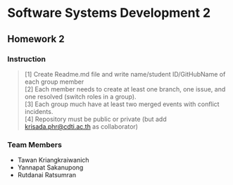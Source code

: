 # Software Systems Development 2
## Homework 2

### Instruction
> [1] Create Readme.md file and write name/student ID/GitHubName of each group member \
> [2] Each member needs to create at least one branch, one issue, and one resolved (switch roles in a group). \
> [3] Each group much have at least two merged events with conflict incidents. \
> [4] Repository must be public or private (but add krisada.phr@cdti.ac.th as collaborator)
### Team Members
- Tawan Kriangkraiwanich
- Yannapat Sakanupong
- Rutdanai Ratsumran

